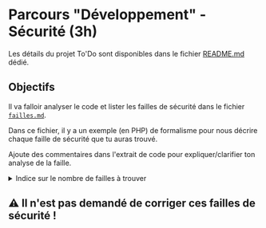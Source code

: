 # Parcours "Développement" - Sécurité (3h)

Les détails du projet To'Do sont disponibles dans le fichier [README.md](./to-do/README.md) dédié.

## Objectifs

Il va falloir analyser le code et lister les failles de sécurité dans le fichier [`failles.md`](to-do/failles.md).

Dans ce fichier, il y a un exemple (en PHP) de formalisme pour nous décrire chaque faille de sécurité que tu auras trouvé.

Ajoute des commentaires dans l'extrait de code pour expliquer/clarifier ton analyse de la faille.

<details><summary>Indice sur le nombre de failles à trouver</summary>

Il y en a plus de 2 !

</details>

## ⚠️ Il n'est pas demandé de corriger ces failles de sécurité !
